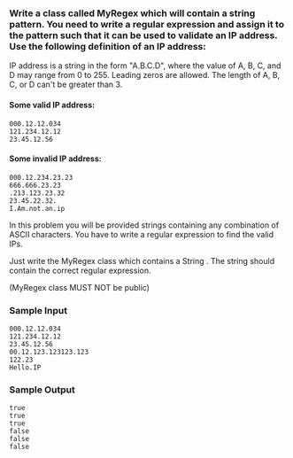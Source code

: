 ### Write a class called MyRegex which will contain a string pattern. You need to write a regular expression and assign it to the pattern such that it can be used to validate an IP address. Use the following definition of an IP address:

IP address is a string in the form "A.B.C.D", where the value of A, B, C, and D may range from 0 to 255. Leading zeros are allowed. The length of A, B, C, or D can't be greater than 3.

#### Some valid IP address:

```shell
000.12.12.034
121.234.12.12
23.45.12.56
```

#### Some invalid IP address:

```shell
000.12.234.23.23
666.666.23.23
.213.123.23.32
23.45.22.32.
I.Am.not.an.ip
```

In this problem you will be provided strings containing any combination of ASCII characters. You have to write a regular expression to find the valid IPs.

Just write the MyRegex class which contains a String . The string should contain the correct regular expression.

(MyRegex class MUST NOT be public)

### Sample Input

```shell
000.12.12.034
121.234.12.12
23.45.12.56
00.12.123.123123.123
122.23
Hello.IP
```

### Sample Output

```shell
true
true
true
false
false
false
```